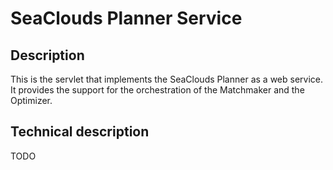 # SeaClouds Planner Service #

## Description ##

This is the servlet that implements the SeaClouds Planner as a web service. It provides the support for the orchestration of the Matchmaker and the Optimizer.

## Technical description ##

TODO
